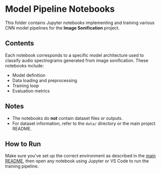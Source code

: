 # Model Pipeline Notebooks

This folder contains Jupyter notebooks implementing and training various CNN model pipelines for the **Image Sonification** project.

## Contents

Each notebook corresponds to a specific model architecture used to classify audio spectrograms generated from image sonification. These notebooks include:

- Model definition
- Data loading and preprocessing
- Training loop
- Evaluation metrics

## Notes

- The notebooks do **not** contain dataset files or outputs.
- For dataset information, refer to the `data/` directory or the main project README.

## How to Run

Make sure you've set up the correct environment as described in the [main README](../README.md), then open any notebook using Jupyter or VS Code to run the training pipeline.

